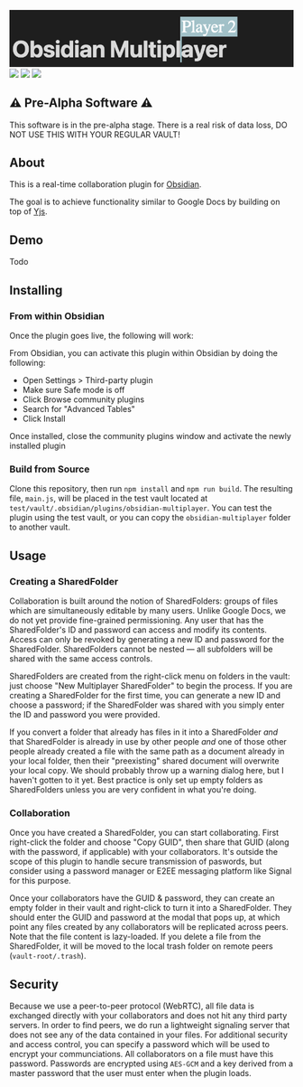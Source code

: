 ![](banner.png)
![](https://img.shields.io/github/downloads/brush701/obsidian-multiplayer/total) 
![](https://img.shields.io/github/license/brush701/obsidian-multiplayer)
![](https://img.shields.io/github/manifest-json/v/brush701/obsidian-multiplayer)
## ⚠️ Pre-Alpha Software ⚠ ️ 
This software is in the pre-alpha stage. There is a real risk of data loss, DO NOT USE THIS WITH YOUR REGULAR VAULT!

## About
This is a real-time collaboration plugin for [Obsidian](https://obsidian.md).

The goal is to achieve functionality similar to Google Docs by building on top of [Yjs](www.yjs.dev). 

## Demo
Todo

## Installing
### From within Obsidian
Once the plugin goes live, the following will work:

From Obsidian, you can activate this plugin within Obsidian by doing the following:

- Open Settings > Third-party plugin
- Make sure Safe mode is off
- Click Browse community plugins
- Search for "Advanced Tables"
- Click Install

Once installed, close the community plugins window and activate the newly installed plugin
### Build from Source
Clone this repository, then run `npm install` and `npm run build`. The resulting file, `main.js`, will be placed in the test vault located at `test/vault/.obsidian/plugins/obsidian-multiplayer`. You can test the plugin using the test vault, or you can copy the `obsidian-multiplayer` folder to another vault. 
## Usage 
### Creating a SharedFolder
Collaboration is built around the notion of SharedFolders: groups of files which are simultaneously editable by many users. Unlike Google Docs, we do not yet provide fine-grained permissioning. Any user that has the SharedFolder's ID and password can access and modify its contents. Access can only be revoked by generating a new ID and password for the SharedFolder. SharedFolders cannot be nested — all subfolders will be shared with the same access controls.

SharedFolders are created from the right-click menu on folders in the vault: just choose "New Multiplayer SharedFolder" to begin the process. If you are creating a SharedFolder for the first time, you can generate a new ID and choose a password; if the SharedFolder was shared with you simply enter the ID and password you were provided.

If you convert a folder that already has files in it into a SharedFolder _and_ that SharedFolder is already in use by other people _and_ one of those other people already created a file with the same path as a document already in your local folder, then their "preexisting" shared document will overwrite your local copy. We should probably throw up a warning dialog here, but I haven't gotten to it yet. Best practice is only set up empty folders as SharedFolders unless you are very confident in what you're doing.

### Collaboration
Once you have created a SharedFolder, you can start collaborating. First right-click the folder and choose "Copy GUID", then share that GUID (along with the password, if applicable) with your collaborators. It's outside the scope of this plugin to handle secure transmission of paswords, but consider using a password manager or E2EE messaging platform like Signal for this purpose. 

Once your collaborators have the GUID & password, they can create an empty folder in their vault and right-click to turn it into a SharedFolder. They should enter the GUID and password at the modal that pops up, at which point any files created by any collaborators will be replicated across peers. Note that the file content is lazy-loaded. If you delete a file from the SharedFolder, it will be moved to the local trash folder on remote peers (`vault-root/.trash`). 

## Security
Because we use a peer-to-peer protocol (WebRTC), all file data is exchanged directly with your collaborators and does not hit any third party servers. In order to find peers, we do run a lightweight signaling server that does not see any of the data contained in your files. For additional security and access control, you can specify a password which will be used to encrypt your communciations. All collaborators on a file must have this password. Passwords are encrypted using `AES-GCM` and a key derived from a master password that the user must enter when the plugin loads. 